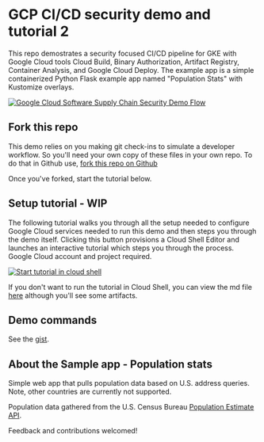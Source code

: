 # GCP CI/CD security demo and tutorial 2
This repo demostrates a security focused CI/CD pipeline for GKE with Google Cloud tools Cloud Build, Binary Authorization, Artifact Registry, Container Analysis, and Google Cloud Deploy. The example app is a simple containerized Python Flask example app named "Population Stats" with Kustomize overlays.

[![Google Cloud Software Supply Chain Security Demo Flow](https://user-images.githubusercontent.com/76225123/170594159-cae11896-5ac1-473c-8d71-924a8d059155.png)](https://user-images.githubusercontent.com/76225123/170594159-cae11896-5ac1-473c-8d71-924a8d059155.png)

## Fork this repo
This demo relies on you making git check-ins to simulate a developer workflow. So you'll need your own copy of these files in your own repo.
To do that in Github use, [fork this repo on Github](https://github.com/vszal/gcp-secure-cicd/fork)

Once you've forked, start the tutorial below.

## Setup tutorial - WIP
The following tutorial walks you through all the setup needed to configure Google Cloud services needed to run this demo and then steps you through the demo itself. Clicking this button provisions a Cloud Shell Editor and launches an interactive tutorial which steps you through the process. Google Cloud account and project required.

[![Start tutorial in cloud shell](https://gstatic.com/cloudssh/images/open-btn.svg)](https://ssh.cloud.google.com/cloudshell/open?git_repo=https://github.com/vszal/gcp-secure-cicd&cloudshell_workspace=.&cloudshell_tutorial=tutorial.md)

If you don't want to run the tutorial in Cloud Shell, you can view the md file [here](https://github.com/vszal/gcp-secure-cicd/blob/main/tutorial.md) although you'll see some artifacts.

## Demo commands
See the [gist](https://gist.github.com/vszal/2bca4b844e70449022f153ed4dc87e41).

## About the Sample app - Population stats

Simple web app that pulls population data based on U.S. address queries. Note, other countries are currently not supported.

Population data gathered from the U.S. Census Bureau [Population Estimate API](https://www.census.gov/data/developers/data-sets/popest-popproj/popest.html). 

Feedback and contributions welcomed!
